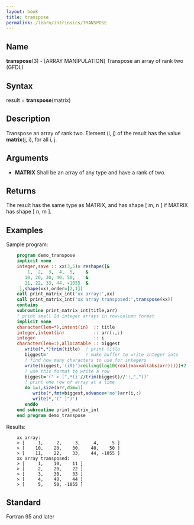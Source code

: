 ```yaml
---
layout: book
title: transpose
permalink: /learn/intrinsics/TRANSPOSE
---
```

## __Name__

__transpose__(3) - \[ARRAY MANIPULATION\] Transpose an array of rank two
(GFDL)

## __Syntax__

result = __transpose__(matrix)

## __Description__

Transpose an array of rank two. Element (i, j) of the result has the
value __matrix__(j, i), for all i, j.

## __Arguments__

  - __MATRIX__
    Shall be an array of any type and have a rank of two.

## __Returns__

The result has the same type as MATRIX, and has shape \[ m, n \] if
MATRIX has shape \[ n, m \].

## __Examples__

Sample program:

```fortran
    program demo_transpose
    implicit none
    integer,save :: xx(3,5)= reshape([&
        1,  2,  3,  4,  5,    &
       10, 20, 30, 40, 50,    &
       11, 22, 33, 44, -1055  &
     ],shape(xx),order=[2,1])
    call print_matrix_int('xx array:',xx)
    call print_matrix_int('xx array transposed:',transpose(xx))
    contains
    subroutine print_matrix_int(title,arr)
    ! print small 2d integer arrays in row-column format
    implicit none
    character(len=*),intent(in)  :: title
    integer,intent(in)           :: arr(:,:)
    integer                      :: i
    character(len=:),allocatable :: biggest
       write(*,*)trim(title)  ! print title
       biggest='           '  ! make buffer to write integer into
       ! find how many characters to use for integers
       write(biggest,'(i0)')ceiling(log10(real(maxval(abs(arr)))))+2
       ! use this format to write a row
       biggest='(" > [",*(i'//trim(biggest)//':,","))'
       ! print one row of array at a time
       do i=1,size(arr,dim=1)
          write(*,fmt=biggest,advance='no')arr(i,:)
          write(*,'(" ]")')
       enddo
    end subroutine print_matrix_int
    end program demo_transpose
```

Results:

```
    xx array:
    > [     1,     2,     3,     4,     5 ]
    > [    10,    20,    30,    40,    50 ]
    > [    11,    22,    33,    44, -1055 ]
    xx array transposed:
    > [     1,    10,    11 ]
    > [     2,    20,    22 ]
    > [     3,    30,    33 ]
    > [     4,    40,    44 ]
    > [     5,    50, -1055 ]
```

## __Standard__

Fortran 95 and later
